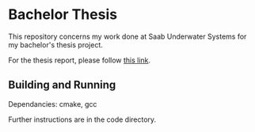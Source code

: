 # Bachelor Thesis
This repository concerns my work done at Saab Underwater Systems for my bachelor's thesis project.

For the thesis report, please follow [this link](./Bachelor_Thesis_Report_Axel_Hallsenius.pdf).

## Building and Running
Dependancies: cmake, gcc

Further instructions are in the code directory.


